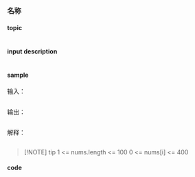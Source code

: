 ### 名称
#### topic
```

```
#### input description
```

```
#### sample
输入：
```

```
输出：
```

```
解释：
```

```

> [!NOTE] tip
> 1 <= nums.length <= 100
> 0 <= nums[i] <= 400
#### code
```java

```
